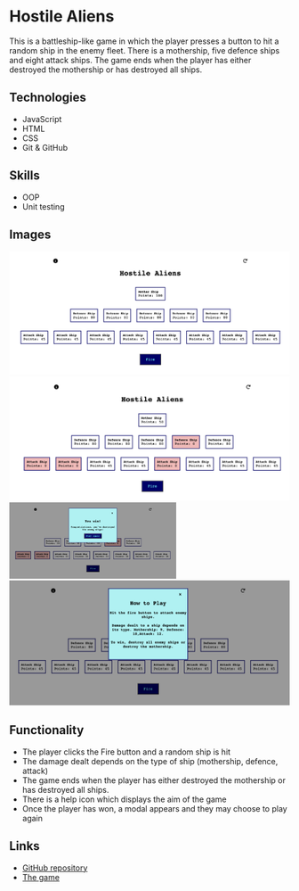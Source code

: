 # Hostile Aliens
This is a battleship-like game in which the player presses a button to hit a random ship in the enemy fleet. There is a mothership, five defence ships and eight attack ships. The game ends when the player has either destroyed the mothership or has destroyed all ships.

## Technologies
* JavaScript
* HTML
* CSS
* Git & GitHub

## Skills
* OOP
* Unit testing 

## Images
<img src="https://github.com/blaisebuckland/hostile-aliens/blob/main/images/gameImg1.png" alt="game-image-1" width=600>
<img src="https://github.com/blaisebuckland/hostile-aliens/blob/main/images/gameImg2.png" alt="game-image-2" width=600>
<img src="https://github.com/blaisebuckland/hostile-aliens/blob/main/images/winningModal.png" alt="winning-modal-image" width=300>
<img src="https://github.com/blaisebuckland/hostile-aliens/blob/main/images/helpModal.png" alt="help-modal-image" width=600>

## Functionality
* The player clicks the Fire button and a random ship is hit
* The damage dealt depends on the type of ship (mothership, defence, attack)
* The game ends when the player has either destroyed the mothership or has destroyed all ships.
* There is a help icon which displays the aim of the game
* Once the player has won, a modal appears and they may choose to play again

## Links
* [GitHub repository](https://github.com/blaisebuckland/hostile-aliens) 
* [The game](https://blaisebuckland.github.io/hostile-aliens/)